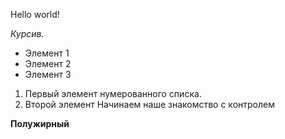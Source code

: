 Hello world!

*Курсив.*

* Элемент 1
* Элемент 2
* Элемент 3
1. Первый элемент нумерованного списка.
2. Второй элемент
Начинаем наше знакомство с контролем 

**Полужирный**